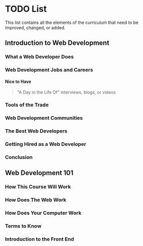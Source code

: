 # TODO List

This list contains all the elements of the curriculum that need to be improved, changed, or added.

## Introduction to Web Development
### What a Web Developer Does
### Web Development Jobs and Careers
#### Nice to Have
> "A Day in the Life Of" interviews, blogs, or videos
### Tools of the Trade
### Web Development Communities
### The Best Web Developers
### Getting Hired as a Web Developer
### Conclusion

## Web Development 101
### How This Course Will Work
### How Does The Web Work
### How Does Your Computer Work
### Terms to Know
### Introduction to the Front End
### 
